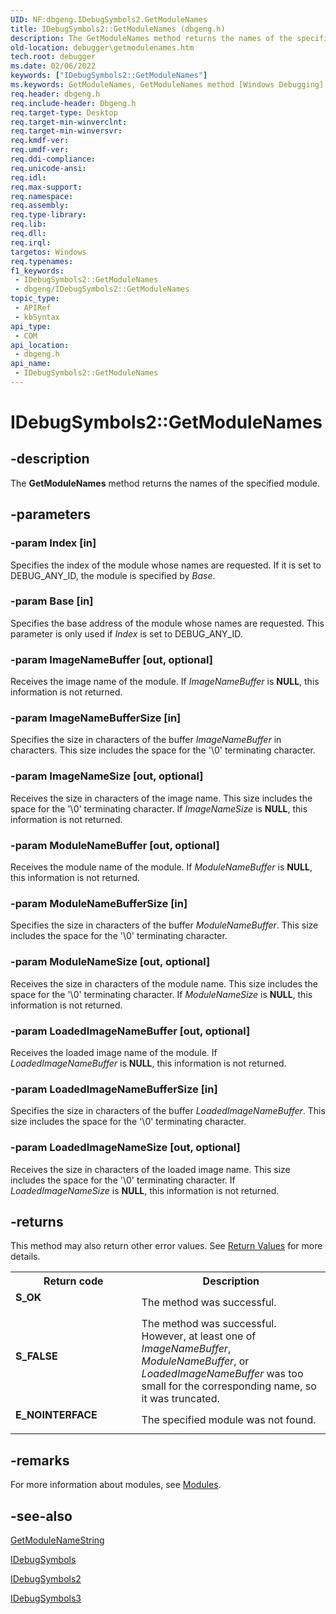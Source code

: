 ```yaml
---
UID: NF:dbgeng.IDebugSymbols2.GetModuleNames
title: IDebugSymbols2::GetModuleNames (dbgeng.h)
description: The GetModuleNames method returns the names of the specified module. This method belongs to the IDebugSymbols2 interface.
old-location: debugger\getmodulenames.htm
tech.root: debugger
ms.date: 02/06/2022
keywords: ["IDebugSymbols2::GetModuleNames"]
ms.keywords: GetModuleNames, GetModuleNames method [Windows Debugging], GetModuleNames method [Windows Debugging],IDebugSymbols interface, GetModuleNames method [Windows Debugging],IDebugSymbols2 interface, GetModuleNames method [Windows Debugging],IDebugSymbols3 interface, IDebugSymbols interface [Windows Debugging],GetModuleNames method, IDebugSymbols2 interface [Windows Debugging],GetModuleNames method, IDebugSymbols2.GetModuleNames, IDebugSymbols2::GetModuleNames, IDebugSymbols3 interface [Windows Debugging],GetModuleNames method, IDebugSymbols3::GetModuleNames, IDebugSymbols::GetModuleNames, IDebugSymbols_b200104b-e0e6-4470-80f9-d6904c346737.xml, dbgeng/IDebugSymbols2::GetModuleNames, dbgeng/IDebugSymbols3::GetModuleNames, dbgeng/IDebugSymbols::GetModuleNames, debugger.getmodulenames
req.header: dbgeng.h
req.include-header: Dbgeng.h
req.target-type: Desktop
req.target-min-winverclnt: 
req.target-min-winversvr: 
req.kmdf-ver: 
req.umdf-ver: 
req.ddi-compliance: 
req.unicode-ansi: 
req.idl: 
req.max-support: 
req.namespace: 
req.assembly: 
req.type-library: 
req.lib: 
req.dll: 
req.irql: 
targetos: Windows
req.typenames: 
f1_keywords:
 - IDebugSymbols2::GetModuleNames
 - dbgeng/IDebugSymbols2::GetModuleNames
topic_type:
 - APIRef
 - kbSyntax
api_type:
 - COM
api_location:
 - dbgeng.h
api_name:
 - IDebugSymbols2::GetModuleNames
---
```


# IDebugSymbols2::GetModuleNames


## -description

The <b>GetModuleNames</b> method returns the names of the specified module.

## -parameters

### -param Index [in]


Specifies the index of the module whose names are requested.  If it is set to DEBUG_ANY_ID, the module is specified by <i>Base</i>.

### -param Base [in]


Specifies the base address of the module whose names are requested.  This parameter is only used if <i>Index</i> is set to DEBUG_ANY_ID.

### -param ImageNameBuffer [out, optional]


Receives the image name of the module.  If <i>ImageNameBuffer</i> is <b>NULL</b>, this information is not returned.

### -param ImageNameBufferSize [in]


Specifies the size in characters of the buffer <i>ImageNameBuffer</i> in characters. This size includes the space for the '\0' terminating character.

### -param ImageNameSize [out, optional]


Receives the size in characters of the image name. This size includes the space for the '\0' terminating character. If <i>ImageNameSize</i> is <b>NULL</b>, this information is not returned.

### -param ModuleNameBuffer [out, optional]


Receives the module name of the module.  If <i>ModuleNameBuffer</i> is <b>NULL</b>, this information is not returned.

### -param ModuleNameBufferSize [in]


Specifies the size in characters of the buffer <i>ModuleNameBuffer</i>. This size includes the space for the '\0' terminating character.

### -param ModuleNameSize [out, optional]


Receives the size in characters of the module name. This size includes the space for the '\0' terminating character. If <i>ModuleNameSize</i> is <b>NULL</b>, this information is not returned.

### -param LoadedImageNameBuffer [out, optional]


Receives the loaded image name of the module.  If <i>LoadedImageNameBuffer</i> is <b>NULL</b>, this information is not returned.

### -param LoadedImageNameBufferSize [in]


Specifies the size in characters of the buffer <i>LoadedImageNameBuffer</i>. This size includes the space for the '\0' terminating character.

### -param LoadedImageNameSize [out, optional]


Receives the size in characters of the loaded image name. This size includes the space for the '\0' terminating character. If <i>LoadedImageNameSize</i> is <b>NULL</b>, this information is not returned.

## -returns

This method may also return other error values.  See <a href="/windows-hardware/drivers/debugger/hresult-values">Return Values</a> for more details.

<table>
<tr>
<th>Return code</th>
<th>Description</th>
</tr>
<tr>
<td width="40%">
<dl>
<dt><b>S_OK</b></dt>
</dl>
</td>
<td width="60%">
The method was successful.

</td>
</tr>
<tr>
<td width="40%">
<dl>
<dt><b>S_FALSE</b></dt>
</dl>
</td>
<td width="60%">
The method was successful. However, at least one of <i>ImageNameBuffer</i>, <i>ModuleNameBuffer</i>, or <i>LoadedImageNameBuffer</i> was too small for the corresponding name, so it was truncated.

</td>
</tr>
<tr>
<td width="40%">
<dl>
<dt><b>E_NOINTERFACE</b></dt>
</dl>
</td>
<td width="60%">
The specified module was not found.

</td>
</tr>
</table>

## -remarks

For more information about modules, see <a href="/windows-hardware/drivers/debugger/modules">Modules</a>.

## -see-also

<a href="/windows-hardware/drivers/ddi/dbgeng/nf-dbgeng-idebugsymbols3-getmodulenamestring">GetModuleNameString</a>



<a href="/windows-hardware/drivers/ddi/dbgeng/nn-dbgeng-idebugsymbols">IDebugSymbols</a>



<a href="/windows-hardware/drivers/ddi/dbgeng/nn-dbgeng-idebugsymbols2">IDebugSymbols2</a>



<a href="/windows-hardware/drivers/ddi/dbgeng/nn-dbgeng-idebugsymbols3">IDebugSymbols3</a>

